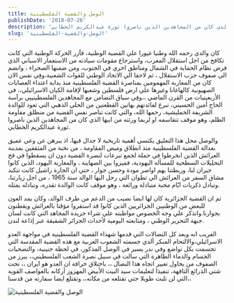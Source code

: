 ```yaml
---
title: الوصل والقضية الفلسطينية
publishDate: '2018-07-26'
description: 'كان والدي رحمه الله وطنيا غيورا علي القضية الوطنية، فآزر الحركة الوطنية التي كانت تكافح من اجل استقلال المغرب، واسترجاع مقومات سيادته من الاستعمار الاسباني الذي فرض نظام الحماية في الشمال ومناطق اخري في الجنوب، ومن ضمنها الصحراء ، وانضم الي صفوف حزب الاستقلال ، ثم لاحقا الي الاتحاد الوطني للقوات الشعبية،وفِي نفس الان كان من المغاربة المهمومين بمناصرة القضية الفلسطينية منذ بداية اعتداء العصابات الصهيونية كالهاغانا وغيرها علي ارض فلسطين وشعبها لإقامة الكيان الاسرائيلي،، في الأربعينيات من القرن الماضي ،،وفِي سياق التضامن مع المجاهدين الفلسطينييي برآسة الحاج أمين الحسيني، تبرع لفائدتهم بهاتين القطعتين من الحلي الذهبي التي تعود للوالدة الشريفة الخمليشية، رحمها الله، والتي كانت تناصر نفس القضية من منطلق مقاومة الظلم، وهو موقف تتقاسمه او لربما ورثته من ابيها الذي كان من المجاهدين الذين ناصروا ثورة عبدالكريم الخطابي.'
slug: 'الوصل-والقضية-الفلسطينية'
---
```

كان والدي رحمه الله وطنيا غيورا علي القضية الوطنية، فآزر الحركة الوطنية التي كانت تكافح من اجل استقلال المغرب، واسترجاع مقومات سيادته من الاستعمار الاسباني الذي فرض نظام الحماية في الشمال ومناطق اخري في الجنوب، ومن ضمنها الصحراء ، وانضم الي صفوف حزب الاستقلال ، ثم لاحقا الي الاتحاد الوطني للقوات الشعبية،وفِي نفس الان كان من المغاربة المهمومين بمناصرة القضية الفلسطينية منذ بداية اعتداء العصابات الصهيونية كالهاغانا وغيرها علي ارض فلسطين وشعبها لإقامة الكيان الاسرائيلي،، في الأربعينيات من القرن الماضي ،،وفِي  سياق التضامن مع المجاهدين الفلسطينييي برآسة الحاج أمين الحسيني، تبرع لفائدتهم بهاتين القطعتين من الحلي الذهبي التي تعود للوالدة الشريفة الخمليشية، رحمها الله، والتي كانت تناصر نفس القضية من منطلق مقاومة الظلم، وهو موقف تتقاسمه او لربما ورثته من ابيها الذي كان من المجاهدين الذين ناصروا ثورة عبدالكريم الخطابي.

والوصل محل هذا التعليق يكتسي أهمية تاريخية لا جدال فيها، اذ يبرهن عن وعي عميق بعدالة القضية الفلسطينية منذ انطلاق وميض المقاومة ، من نخبة من المثقفين بمدينة العرائش الذين انخرطوا في حملة لجمع تبرعات لنصرة القضية دون ان يسقطوا في فخ التحليلات السطحية للمسألة اليهودية، فميزوا  بين الصهاينة ، والمغاربة اليهود، الذين كانوا جيران لنا، وربطتنا بهم اواصر مودة وحسن جوار ، حتي ان الجارة راشيل كانت تتكبد مشاق السفر من العرائش  الي تطوان التي رحل اليها الوالد سنة 1965 ، من اجل زيارتنا، وتبادل ذكريات ايّام محبة متبادلة ورائعة ، وهو موقف كانت الوالدة تقدره، وتبادله بمثله.

ثم ان القضية الجزائرية كان لها ايضا نصيب من الدعم من طرف الوالد، وكان يمد العون للبعض من الوطنيين الجزائريين الذين كانوا قد استقروا مؤقتا بالعرائش ويقطنون بجوارنا.واتذكر علي وجه الخصوص مواظبته علي شراء جريدة المجاهد التي كانت لسان جبهة التحرير الوطني ، ومتابعته اليومية لأحداث الجزائر الشقيقة عبر إذاعة لندن.

الغريب انه وبعد كل النضالات التي قدمها شهداء القضية الفلسطينية في مواجهة العدو الاسرائيلي،والالتحام المبكر ألذي جسمته الشعوب العربية مع هذه القضية المقدسة  التي تجسمت بكل تواضع وفي ندر يسير في الوصل المذكور، في لحظة جنينية، والتضحيات الجسام والدماء الطاهرة التي سالت في سبيل نصرة الشعب الفلسطيني،، يبرز من الصفوف من يحاول تغيير اتجاه هذا النضال ،، باختلاق خرافة ان العدو هو ايران ،، تحت شتي الذرائع التافهة، تنفيذا لتعليمات سيد البيت الأبيض المهزوز أركانه بالعواصف القوية التي لن تلبث طويلا حتي تقتلعه من مكانه،، وتقتلع ايضا سفارته من قدسنا،،



<img src="/images/donation-palestine-mechbal.jpg" alt="الوصل والقضية الفلسطينية">